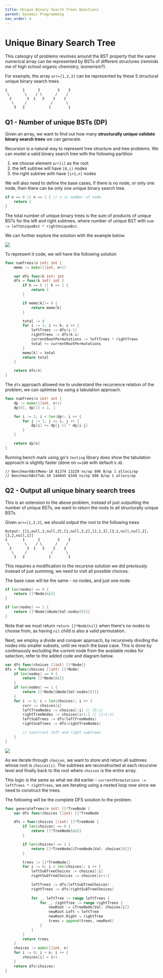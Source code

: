 ```yaml
---
title: Unique Binary Search Trees Questions
parent: Dynamic Programming
nav_order: 4
---
```

# Unique Binary Search Tree
This cateogry of problems revolves around the BST property that the same numerical array can be represented by BSTs of different structures (reminds me of high school organic chemistry, isomerism?).

For example, the array `arr=[1,2,3]` can be represented by these 5 structural unique binary search trees.
```
1       1      2        3    3
 \       \    / \      /    /
  2       3  1   3    2    2
   \     /           /      \
    3   2           1        1
```

## Q1 - Number of unique BSTs (DP)
Given an array, we want to find out how many **structurally unique validate binary search trees** we can generate.

Recursion is a natural way to represent tree structure and tree problems. We can model a valid binary search tree with the following partition
1. we choose element `arr[i]` as the root 
2. the left subtree will have `[0,i)` nodes
3. the right subtree with have `[i+1,n]` nodes

We will also need to define the base cases, if there is no node, or only one node, then there can be only one unique binary search tree.
```go
if n == 0 || n == 1 { // n is number of node
	return 1
}
```

The total number of unique binary trees is the sum of products of unique BSTs for the left and right subtrees, where number of unique BST with  `num := leftUniqueBst * rightUniqueBst`.

We can further explore the solution with the example below.

![](4-unique-bsts.png)

To represent it code, we will have the following solution
```go
func numTrees(n int) int {
    memo := make([]int, n+1)

    var dfs func(k int) int 
    dfs = func(k int) int {
        if k == 0 || k == 1 {
            return 1
        }

        if memo[k]!= 0 {
            return memo[k]
        }

        total := 0
        for i := 1; i <= k; i ++ {
            leftTrees := dfs(i-1)
            rightTrees := dfs(k-i)
            currentRootPermutations := leftTrees * rightTrees
            total += currentRootPermutations
        }
        memo[k] = total
        return total
    }

    return dfs(n)
}
```

The `dfs` approach allowed me to understand the recurrence relation of the problem, we can optimise by using a tabulation approach.
```go
func numTrees(n int) int {
	dp := make([]int, n+1)
	dp[0], dp[1] = 1, 1

    for i := 2; i < len(dp); i ++ {
        for j := 1; j <= i; j ++ {
            dp[i] += dp[j-1] * dp[i-j]
        }
    }

    return dp[n]
}
```

Running bench mark using go's `testing` library does show the tabulation approach is slightly faster (done on `n=100` with default `b.N`).
```
// BenchmarkBstMemo-10 81374 13229 ns/op 896 B/op 1 allocs/op
// BenchmarkBstTab-10 144045 8349 ns/op 896 B/op 1 allocs/op
```

## Q2 - Output all unique binary search trees
This is an extension to the above problem, instead of just outputting the number of unique BSTs, we want to return the roots to all structurally unique BSTs.

Given `arr=[1,2,3]`, we should output the root to the following trees
```
Output: [[1,null,2,null,3],[1,null,3,2],[2,1,3],[3,1,null,null,2],[3,2,null,1]]
1       1      2        3    3
 \       \    / \      /    /
  2       3  1   3    2    2
   \     /           /      \
    3   2           1        1
```

This requires a modification to the recursive solution we did previously. Instead of just summing, we need to visit all possible choices.

The base case will be the same - no nodes, and just one node.
```go
if len(nodes) == 0 {
	return []*Node{nil}
}

if len(nodes) == 1 {
	return []*Node{&Node{Val:nodes[0]}}
}
```

Note that we must return `return []*Node{nil}` when there's no nodes to choose from, as having `nil` child is also a valid permutation.

Next, we employ a divide and conquer approach, by recursively dividing the nodes into smaller subsets, until we reach the base case. This is done by continuously excluding the current node from the available nodes for selection, refer to the added code and diagram below.

```go
var dfs func(choices []int) []*Node{}
dfs = func(choices []int) []*Node{
	if len(nodes) == 0 {
		return []*Node{nil}
	}
	if len(nodes) == 1 {
		return []*Node{&Node{Val:nodes[0]}}
	}
	for i := 0; i < len(choices); i ++ {
		curr := choices[i]
		leftTreeNodes := choices[:i] // [0:i)
		rightTreeNodes := choices[i+1:] // [i+1:n)
		leftSubTrees := dfs(leftTreeNodes)
		rightSubTrees := dfs(rightTreeNodes)

		// construct left and right subtrees
	}
}
```
![](4-unique-bsts-gen.png)

As we iterate through `choices`, we want to store and return all subtrees whose root is `choices[i]`. The subtrees are reconstructed at each recursive level and finally back to the root where `choices` is the entire array.

This logic is the same as what we did earlier - `currentPermutations := leftTrees * rightTrees`, we are iterating using a nested loop now since we need to construct the trees.

The following will be the complete DFS solution to the problem.

```go
func generateTrees(n int) []*TreeNode {
	var dfs func(choices []int) []*TreeNode

	dfs = func(choices []int) []*TreeNode {
		if len(choices) == 0 {
			return []*TreeNode{nil}
		}

		if len(choices) == 1 {
			return []*TreeNode{&TreeNode{Val: choices[0]}}
		}

        trees := []*TreeNode{}
        for i := 0; i < len(choices); i ++ {
            leftSubTreeChoices := choices[:i]
            rightSubTreeChoices := choices[i+1:]

            leftTrees := dfs(leftSubTreeChoices)
            rightTrees := dfs(rightSubTreeChoices)
            
            for _, leftTree := range leftTrees {
                for _, rightTree := range rightTrees {
                    newRoot := &TreeNode{Val: choices[i]}
                    newRoot.Left = leftTree
                    newRoot.Right = rightTree
                    trees = append(trees, newRoot)
                }
            }
        }
        return trees
	}
    choices := make([]int, n)
    for i := 0; i < n; i ++ {
        choices[i] = i+1
    }
    return dfs(choices)
}
```